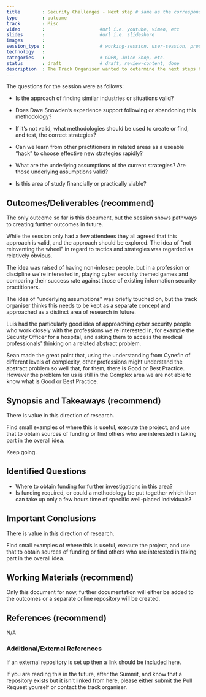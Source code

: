```yaml
---
title        : Security Challenges - Next step # same as the corresponding user|working|product-session
type         : outcome
track        : Misc
video        :                    #url i.e. youtube, vimeo, etc
slides       :                    #url i.e. slideshare
images       :
session_type :                    # working-session, user-session, product-session            
technology   :
categories   :                    # GDPR, Juice Shop, etc.
status       : draft              # draft, review-content, done
description  : The Track Organiser wanted to determine the next steps he shou
---
```


The questions for the session were as follows:

* Is the approach of finding similar industries or situations valid?
* Does Dave Snowden’s experience support following or abandoning this methodology?
* If it’s not valid, what methodologies should be used to create or find, and test, the correct strategies?
* Can we learn from other practitioners in related areas as a useable “hack” to choose effective new strategies rapidly?

* What are the underlying assumptions of the current strategies? Are those underlying assumptions valid?

* Is this area of study financially or practically viable?

## Outcomes/Deliverables (recommend)

The only outcome so far is this document, but the session shows pathways to creating further outcomes in future.

While the session only had a few attendees they all agreed that this approach is valid, and the approach should be explored. The idea of "not reinventing the wheel" in regard to tactics and strategies was regarded as relatively obvious.

The idea was raised of having non-infosec people, but in a profession or discipline we're interested in, playing cyber security themed games and comparing their success rate against those of existing information security practitioners.

The idea of "underlying assumptions" was briefly touched on, but the track organiser thinks this needs to be kept as a separate concept and approached as a distinct area of research in future.

Luis had the particularly good idea of approaching cyber security people who work closely with the professions we're interested in, for example the Security Officer for a hospital, and asking them to access the medical professionals' thinking on a related abstract problem.

Sean made the great point that, using the understanding from Cynefin of different levels of complexity, other professions might understand the abstract problem so well that, for them, there is Good or Best Practice. However the problem for us is still in the Complex area we are not able to know what is Good or Best Practice.

## Synopsis and Takeaways (recommend)

There is value in this direction of research.

Find small examples of where this is useful, execute the project, and use that to obtain sources of funding or find others who are interested in taking part in the overall idea.

Keep going.

## Identified Questions

* Where to obtain funding for further investigations in this area?
* Is funding required, or could a methodology be put together which then can take up only a few hours time of specific well-placed individuals?

## Important Conclusions

There is value in this direction of research.

Find small examples of where this is useful, execute the project, and use that to obtain sources of funding or find others who are interested in taking part in the overall idea.

## Working Materials (recommend)

Only this document for now, further documentation will either be added to the outcomes or a separate online repository will be created.

## References (recommend)

N/A

### Additional/External References

If an external repository is set up then a link should be included here.

If you are reading this in the future, after the Summit, and know that a repository exists but it isn't linked from here, please either submit the Pull Request yourself or contact the track organiser.
